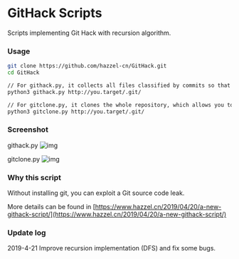 # GitHack Scripts

Scripts implementing Git Hack with recursion algorithm.

### Usage

```bash
git clone https://github.com/hazzel-cn/GitHack.git
cd GitHack

// For githack.py, it collects all files classified by commits so that you can go through all files.
python3 githack.py http://you.target/.git/

// For gitclone.py, it clones the whole repository, which allows you to execute git commands.
python3 gitclone.py http://you.target/.git/
```

### Screenshot

githack.py
![img](https://i0.wp.com/www.hazzel.cn/wp-content/uploads/2019/04/Screen-Shot-2019-04-21-at-11.44.49-PM.png?ssl=1)


gitclone.py
![img](https://i2.wp.com/www.hazzel.cn/wp-content/uploads/2019/04/Screen-Shot-2019-04-21-at-11.53.55-PM.png?ssl=1)

### Why this script

Without installing git, you can exploit a Git source code leak.

More details can be found in [https://www.hazzel.cn/2019/04/20/a-new-githack-script/](https://www.hazzel.cn/2019/04/20/a-new-githack-script/)


### Update log

2019-4-21 Improve recursion implementation (DFS) and fix some bugs.